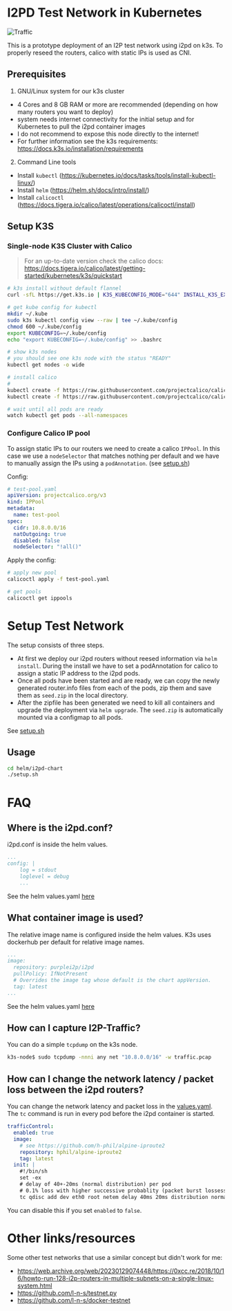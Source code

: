 # I2PD Test Network in Kubernetes

![Traffic](./traffic.png)

This is a prototype deployment of an I2P test network using i2pd on k3s. 
To properly reseed the routers, calico with static IPs is used as CNI.

## Prerequisites

1. GNU/Linux system for our k3s cluster 
  - 4 Cores and 8 GB RAM or more are recommended (depending on how many routers you want to deploy)
  - system needs internet connectivity for the initial setup and for Kubernetes to pull the i2pd container images
  - I do not recommend to expose this node directly to the internet!
  - For further information see the k3s requirements: https://docs.k3s.io/installation/requirements

2. Command Line tools
  - Install `kubectl` (https://kubernetes.io/docs/tasks/tools/install-kubectl-linux/)
  - Install `helm` (https://helm.sh/docs/intro/install/)
  - Install `calicoctl` (https://docs.tigera.io/calico/latest/operations/calicoctl/install)

## Setup K3S

### Single-node K3S Cluster with Calico
> For an up-to-date version check the calico docs: https://docs.tigera.io/calico/latest/getting-started/kubernetes/k3s/quickstart

```bash
# k3s install without default flannel
curl -sfL https://get.k3s.io | K3S_KUBECONFIG_MODE="644" INSTALL_K3S_EXEC="--flannel-backend=none --cluster-cidr=10.4.0.0/16 --disable-network-policy --disable=traefik" sh -

# get kube config for kubectl
mkdir ~/.kube
sudo k3s kubectl config view --raw | tee ~/.kube/config
chmod 600 ~/.kube/config
export KUBECONFIG=~/.kube/config
echo "export KUBECONFIG=~/.kube/config" >> .bashrc

# show k3s nodes
# you should see one k3s node with the status "READY"
kubectl get nodes -o wide 

# install calico
#
kubectl create -f https://raw.githubusercontent.com/projectcalico/calico/v3.27.0/manifests/tigera-operator.yaml
kubectl create -f https://raw.githubusercontent.com/projectcalico/calico/v3.27.0/manifests/custom-resources.yaml

# wait until all pods are ready
watch kubectl get pods --all-namespaces
```

### Configure Calico IP pool

To assign static IPs to our routers we need to create a calico `IPPool`.
In this case we use a `nodeSelector` that matches nothing per default and we have to manually assign the IPs using a `podAnnotation`. (see [setup.sh](/helm/i2pd-chart/setup.sh))

Config:

```yaml
# test-pool.yaml
apiVersion: projectcalico.org/v3
kind: IPPool
metadata:
  name: test-pool
spec:
  cidr: 10.8.0.0/16
  natOutgoing: true
  disabled: false
  nodeSelector: "!all()"
```

Apply the config:

```bash
# apply new pool
calicoctl apply -f test-pool.yaml

# get pools
calicoctl get ippools
```

# Setup Test Network

The setup consists of three steps. 
- At first we deploy our i2pd routers without reesed information via `helm install`. During the install we have to set a podAnnotation for calico to assign a static IP address to the i2pd pods.
- Once all pods have been started and are ready, we can copy the newly generated router.info files from each of the pods, zip them and save them as `seed.zip` in the local directory.
- After the zipfile has been generated we need to kill all containers and upgrade the deployment via `helm upgrade`.
The `seed.zip` is automatically mounted via a configmap to all pods.

See [setup.sh](/helm/i2pd-chart/setup.sh)

## Usage 

```bash
cd helm/i2pd-chart
./setup.sh
```

# FAQ

## Where is the i2pd.conf?

i2pd.conf is inside the helm values.

```yaml
...
config: |
    log = stdout
    loglevel = debug
    ...
```

See the helm values.yaml [here](./helm/i2pd-chart/values.yaml)

## What container image is used? 

The relative image name is configured inside the helm values.
K3s uses dockerhub per default for relative image names.

```yaml
...
image:
  repository: purplei2p/i2pd
  pullPolicy: IfNotPresent
  # Overrides the image tag whose default is the chart appVersion.
  tag: latest
...
```

See the helm values.yaml [here](./helm/i2pd-chart/values.yaml)

## How can I capture I2P-Traffic?

You can do a simple `tcpdump` on the k3s node.

```bash
k3s-node$ sudo tcpdump -nnni any net "10.8.0.0/16" -w traffic.pcap
```

## How can I change the network latency / packet loss between the i2pd routers?

You can change the network latency and packet loss in the [values.yaml](./helm/i2pd-chart/values.yaml).
The `tc` command is run in every pod before the i2pd container is started.

```yaml
trafficControl:
  enabled: true
  image:
    # see https://github.com/h-phil/alpine-iproute2
    repository: hphil/alpine-iproute2
    tag: latest
  init: |
    #!/bin/sh
    set -ex
    # delay of 40+-20ms (normal distribution) per pod
    # 0.1% loss with higher successive probablity (packet burst lossess)
    tc qdisc add dev eth0 root netem delay 40ms 20ms distribution normal loss 0.1% 25%
```

You can disable this if you set `enabled` to `false`.

# Other links/resources

Some other test networks that use a similar concept but didn't work for me:

- https://web.archive.org/web/20230129074448/https://0xcc.re/2018/10/16/howto-run-128-i2p-routers-in-multiple-subnets-on-a-single-linux-system.html
- https://github.com/l-n-s/testnet.py
- https://github.com/l-n-s/docker-testnet

